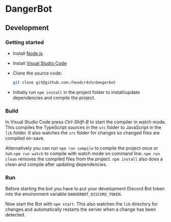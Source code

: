 # DangerBot

## Development

### Getting started

* Install [Node.js](https://nodejs.org/)
* Install [Visual Studio Code](https://code.visualstudio.com/)
* Clone the source code:

    ```sh
    git clone git@github.com:/headcr4sh/dangerbot
    ```

* Initially run `npm install` in the project folder to install/update dependencies and compile the project.

### Build

In Visual Studio Code press *Ctrl-Shift-B* to start the compiler in watch mode. This compiles the TypeScript sources in the `src` folder to JavaScript in the `lib` folder. It also watches the `src` folder for changes so changed files are compiled on-save.

Alternatively you can run `npm run compile` to compile the project once or run `npm run watch` to compile with watch mode on command line. `npm run clean` removes the compiled files from the project. `npm install` also does a clean and compile after updating dependencies.

### Run

Before starting the bot you have to put your development Discord Bot token into the environment variable `DANGERBOT_DISCORD_TOKEN`.

Now start the Bot with `npm start`. This also watches the `lib` directory for changes and automatically restarts the server when a change has been detected.
